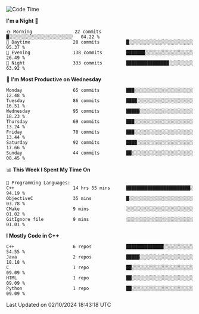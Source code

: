 <!--START_SECTION:waka-->
![Code Time](http://img.shields.io/badge/Code%20Time-60%20hrs%2042%20mins-blue)

**I'm a Night 🦉** 

```text
🌞 Morning                22 commits          █░░░░░░░░░░░░░░░░░░░░░░░░   04.22 % 
🌆 Daytime                28 commits          █░░░░░░░░░░░░░░░░░░░░░░░░   05.37 % 
🌃 Evening                138 commits         ███████░░░░░░░░░░░░░░░░░░   26.49 % 
🌙 Night                  333 commits         ████████████████░░░░░░░░░   63.92 % 
```
📅 **I'm Most Productive on Wednesday** 

```text
Monday                   65 commits          ███░░░░░░░░░░░░░░░░░░░░░░   12.48 % 
Tuesday                  86 commits          ████░░░░░░░░░░░░░░░░░░░░░   16.51 % 
Wednesday                95 commits          █████░░░░░░░░░░░░░░░░░░░░   18.23 % 
Thursday                 69 commits          ███░░░░░░░░░░░░░░░░░░░░░░   13.24 % 
Friday                   70 commits          ███░░░░░░░░░░░░░░░░░░░░░░   13.44 % 
Saturday                 92 commits          ████░░░░░░░░░░░░░░░░░░░░░   17.66 % 
Sunday                   44 commits          ██░░░░░░░░░░░░░░░░░░░░░░░   08.45 % 
```


📊 **This Week I Spent My Time On** 

```text
💬 Programming Languages: 
C++                      14 hrs 55 mins      ████████████████████████░   94.19 % 
ObjectiveC               35 mins             █░░░░░░░░░░░░░░░░░░░░░░░░   03.78 % 
CMake                    9 mins              ░░░░░░░░░░░░░░░░░░░░░░░░░   01.02 % 
GitIgnore file           9 mins              ░░░░░░░░░░░░░░░░░░░░░░░░░   01.01 % 
```

**I Mostly Code in C++** 

```text
C++                      6 repos             ██████████████░░░░░░░░░░░   54.55 % 
Java                     2 repos             █████░░░░░░░░░░░░░░░░░░░░   18.18 % 
C                        1 repo              ██░░░░░░░░░░░░░░░░░░░░░░░   09.09 % 
HTML                     1 repo              ██░░░░░░░░░░░░░░░░░░░░░░░   09.09 % 
Python                   1 repo              ██░░░░░░░░░░░░░░░░░░░░░░░   09.09 % 
```




 Last Updated on 02/10/2024 18:43:18 UTC
<!--END_SECTION:waka-->
